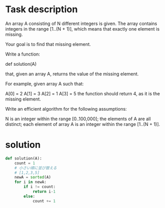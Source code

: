 # Task description
An array A consisting of N different integers is given. The array contains integers in the range [1..(N + 1)], which means that exactly one element is missing.

Your goal is to find that missing element.

Write a function:

def solution(A)

that, given an array A, returns the value of the missing element.

For example, given array A such that:

  A[0] = 2
  A[1] = 3
  A[2] = 1
  A[3] = 5
the function should return 4, as it is the missing element.

Write an efficient algorithm for the following assumptions:

N is an integer within the range [0..100,000];
the elements of A are all distinct;
each element of array A is an integer within the range [1..(N + 1)].

# solution

```python
def solution(A):
    count = 1
    # 小さい順に並び替える
    # [1,2,3,5]
    newA = sorted(A)
    for i in newA:
        if i != count:
            return i-1
        else:
            count += 1
```